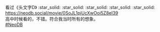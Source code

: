 <p>看过《头文字D》 :star_solid: :star_solid: :star_solid: :star_solid: :star_solid: <br /><a href="https://neodb.social/movie/0SoJL1pjUcXwOoi5Z8eI39" target="_blank" rel="nofollow noopener" translate="no"><span class="invisible">https://</span><span class="ellipsis">neodb.social/movie/0SoJL1pjUcX</span><span class="invisible">wOoi5Z8eI39</span></a><br />高中时候看的，不错。符合我当时所有的想象。<br /><a href="https://e5n.cc/tags/NeoDB" class="mention hashtag" rel="tag">#<span>NeoDB</span></a></p>